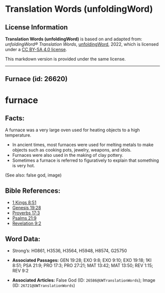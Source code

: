 # Translation Words (unfoldingWord)

## License Information

**Translation Words (unfoldingWord)** is based on and adapted from: _unfoldingWord® Translation Words_, [unfoldingWord](https://unfoldingword.org/utw), 2022, which is licensed under a [CC BY-SA 4.0 license](https://creativecommons.org/licenses/by-sa/4.0/legalcode.en).

This markdown version is provided under the same license.



--------------------------------

## Furnace (id: 26620)

furnace
=======

Facts:
------

A furnace was a very large oven used for heating objects to a high temperature.

* In ancient times, most furnaces were used for melting metals to make objects such as cooking pots, jewelry, weapons, and idols.
* Furnaces were also used in the making of clay pottery.
* Sometimes a furnace is referred to figuratively to explain that something is very hot.

(See also: false god, image)

Bible References:
-----------------

* [1 Kings 8:51](https://ref.ly/1Kgs8:51)
* [Genesis 19:28](https://ref.ly/Gen19:28)
* [Proverbs 17:3](https://ref.ly/Prov17:3)
* [Psalms 21:9](https://ref.ly/Ps21:9)
* [Revelation 9:2](https://ref.ly/Rev9:2)

Word Data:
----------

* Strong’s: H0861, H3536, H3564, H5948, H8574, G25750

* **Associated Passages:** GEN 19:28; EXO 9:8; EXO 9:10; EXO 19:18; 1KI 8:51; PSA 21:9; PRO 17:3; PRO 27:21; MAT 13:42; MAT 13:50; REV 1:15; REV 9:2
* **Associated Articles:** False God (ID: `26586@UWTranslationWords`); Image (ID: `26721@UWTranslationWords`)

